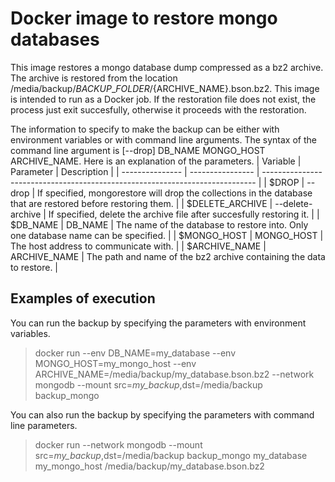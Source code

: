 # Docker image to restore mongo databases
This image restores a mongo database dump compressed as a bz2 archive. The archive is restored from the location /media/backup/$BACKUP\_FOLDER/${ARCHIVE\_NAME}.bson.bz2. This image is intended to run as a Docker job. If the restoration file does not exist, the process just exit succesfully, otherwise it proceeds with the restoration.

The information to specify to make the backup can be either with environment variables or with command line arguments. The syntax of the command line argument is [--drop] DB_NAME MONGO_HOST ARCHIVE_NAME. Here is an explanation of the parameters.
| Variable        | Parameter        | Description                                                                  |
| --------------- | ---------------- | ---------------------------------------------------------------------------- |
| $DROP           | --drop           | If specified, mongorestore will drop the collections in the database that are restored before restoring them. |
| $DELETE_ARCHIVE | --delete-archive | If specified, delete the archive file after succesfully restoring it.        |
| $DB_NAME        | DB_NAME          | The name of the database to restore into. Only one database name can be specified. |
| $MONGO_HOST     | MONGO_HOST       | The host address to communicate with.                                        |
| $ARCHIVE_NAME   | ARCHIVE_NAME     | The path and name of the bz2 archive containing the data to restore.         |

## Examples of execution
You can run the backup by specifying the parameters with environment variables.
> docker run --env DB_NAME=my_database --env MONGO_HOST=my_mongo_host --env ARCHIVE_NAME=/media/backup/my_database.bson.bz2 --network mongodb --mount src=_my\_backup_,dst=/media/backup backup_mongo

You can also run the backup by specifying the parameters with command line parameters.
> docker run --network mongodb --mount src=_my\_backup_,dst=/media/backup backup_mongo my_database my_mongo_host /media/backup/my_database.bson.bz2
